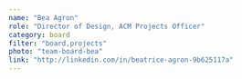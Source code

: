 ```yaml
---
name: "Bea Agron"
role: "Director of Design, ACM Projects Officer"
category: board
filter: "board,projects"
photo: "team-board-bea"
link: "http://linkedin.com/in/beatrice-agron-9b625117a"
---
```

